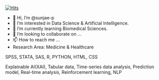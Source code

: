 [![Hits](https://hits.seeyoufarm.com/api/count/incr/badge.svg?url=https%3A%2F%2Fgithub.com%2Fsunjae-p&count_bg=%2379C83D&title_bg=%233E3E3F&icon=&icon_color=%23E7E7E7&title=hits&edge_flat=false)](https://hits.seeyoufarm.com)



- 👋 Hi, I’m @sunjae-p
- 👀 I’m interested in Data Science & Artificial Intelligence.
- 🌱 I’m currently learning Biomedical Sciences.
- 💞️ I’m looking to collaborate on ...
- 📫 How to reach me ...
- Research Area: Medicine & Healthcare

SPSS, STATA, SAS, R, PYTHON, HTML, CSS

Explainable AI(XAI), Tabular data, Time-series data analysis, Prediction model, Real-time analysis, Reinforcement learning, NLP

<!---
sunjae-p/sunjae-p is a ✨ special ✨ repository because its `README.md` (this file) appears on your GitHub profile.
You can click the Preview link to take a look at your changes.
--->
